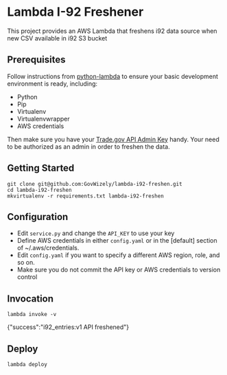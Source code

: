 # Lambda I-92 Freshener

This project provides an AWS Lambda that freshens i92 data source when new CSV available in i92 S3 bucket

## Prerequisites

Follow instructions from [python-lambda](https://github.com/nficano/python-lambda) to ensure your basic development environment is ready,
including:

* Python
* Pip
* Virtualenv
* Virtualenvwrapper
* AWS credentials

Then make sure you have your [Trade.gov API Admin Key](https://api.trade.gov) handy. Your need to be authorized as an admin in order to freshen the data.

## Getting Started

	git clone git@github.com:GovWizely/lambda-i92-freshen.git
	cd lambda-i92-freshen
	mkvirtualenv -r requirements.txt lambda-i92-freshen

## Configuration

* Edit `service.py` and change the `API_KEY` to use your key
* Define AWS credentials in either `config.yaml` or in the [default] section of ~/.aws/credentials.
* Edit `config.yaml` if you want to specify a different AWS region, role, and so on.
* Make sure you do not commit the API key or AWS credentials to version control

## Invocation

	lambda invoke -v

{"success":"i92_entries:v1 API freshened"}
 
## Deploy

	lambda deploy
